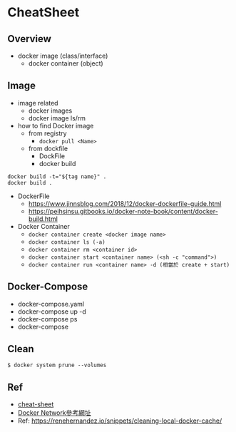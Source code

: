 # CheatSheet

## Overview
- docker image (class/interface)
    - docker container (object)
## Image
- image related
    - docker images
    - docker image ls/rm
- how to find Docker image
    - from registry
        - `docker pull <Name>`
    - from dockfile
        - DockFile
        - docker build
```shell=
docker build -t="${tag name}" .
docker build .
```
- DockerFile
    - https://www.jinnsblog.com/2018/12/docker-dockerfile-guide.html
    - https://peihsinsu.gitbooks.io/docker-note-book/content/docker-build.html
- Docker Container
    - `docker container create <docker image name>`
    - `docker container ls (-a)`
    - `docker container rm <container id>`
    - `docker container start <container name> (<sh -c "command">)`
    - `docker container run <container name> -d (相當於 create + start)`


## Docker-Compose
- docker-compose.yaml    
- docker-compose up -d
- docker-compose ps
- docker-compose

## Clean
```
$ docker system prune --volumes
```

## Ref
- [cheat-sheet](https://swissarmydevops.com/wp-content/uploads/2020/11/Docker_Cheat_Sheet-1.pdf)
- [Docker Network參考網址](https://hwchiu.com/docker-network-model.html)
- Ref: https://renehernandez.io/snippets/cleaning-local-docker-cache/
